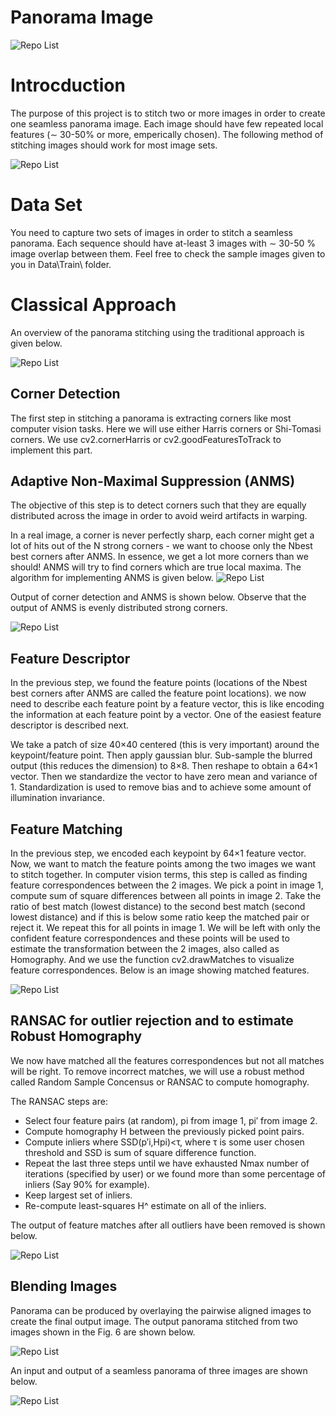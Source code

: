 # Panorama Image

![Repo List](figures/over.png)

# Introcduction

The purpose of this project is to stitch two or more images in order to create one seamless panorama image. Each image should have few repeated local features (∼ 30-50% or more, emperically chosen). The following method of stitching images should work for most image sets.

![Repo List](figures/head.png)

# Data Set

You need to capture two sets of images in order to stitch a seamless panorama. Each sequence should have at-least 3 images with ∼ 30-50 % image overlap between them. Feel free to check the sample images given to you in Data\Train\ folder.


# Classical Approach

An overview of the panorama stitching using the traditional approach is given below.

![Repo List](figures/over.png)

## Corner Detection

The first step in stitching a panorama is extracting corners like most computer vision tasks. Here we will use either Harris corners or Shi-Tomasi corners. We use cv2.cornerHarris or cv2.goodFeaturesToTrack to implement this part.

## Adaptive Non-Maximal Suppression (ANMS)
The objective of this step is to detect corners such that they are equally distributed across the image in order to avoid weird artifacts in warping.

In a real image, a corner is never perfectly sharp, each corner might get a lot of hits out of the N strong corners - we want to choose only the Nbest best corners after ANMS. In essence, we get a lot more corners than we should! ANMS will try to find corners which are true local maxima. The algorithm for implementing ANMS is given below.
![Repo List](figures/ANMS.png)


Output of corner detection and ANMS is shown below. Observe that the output of ANMS is evenly distributed strong corners.

![Repo List](figures/ANMSout.png)

## Feature Descriptor

In the previous step, we found the feature points (locations of the Nbest best corners after ANMS are called the feature point locations). we now need to describe each feature point by a feature vector, this is like encoding the information at each feature point by a vector. One of the easiest feature descriptor is described next.

We take a patch of size 40×40 centered (this is very important) around the keypoint/feature point. Then apply gaussian blur. Sub-sample the blurred output (this reduces the dimension) to 8×8. Then reshape to obtain a 64×1 vector. Then we standardize the vector to have zero mean and variance of 1. Standardization is used to remove bias and to achieve some amount of illumination invariance.

## Feature Matching

In the previous step, we encoded each keypoint by 64×1 feature vector. Now, we want to match the feature points among the two images we want to stitch together. In computer vision terms, this step is called as finding feature correspondences between the 2 images. We pick a point in image 1, compute sum of square differences between all points in image 2. Take the ratio of best match (lowest distance) to the second best match (second lowest distance) and if this is below some ratio keep the matched pair or reject it. We repeat this for all points in image 1. We will be left with only the confident feature correspondences and these points will be used to estimate the transformation between the 2 images, also called as Homography. And we use the function cv2.drawMatches to visualize feature correspondences. Below is an image showing matched features.

![Repo List](figures/match.png)

## RANSAC for outlier rejection and to estimate Robust Homography

We now have matched all the features correspondences but not all matches will be right. To remove incorrect matches, we will use a robust method called Random Sample Concensus or RANSAC to compute homography.

The RANSAC steps are:

- Select four feature pairs (at random), pi from image 1, pi′ from image 2.
- Compute homography H between the previously picked point pairs.
- Compute inliers where SSD(p′i,Hpi)<τ, where τ is some user chosen threshold and SSD is sum of square difference function.
- Repeat the last three steps until we have exhausted Nmax number of iterations (specified by user) or we found more than some percentage of inliers (Say 90% for example).
- Keep largest set of inliers.
- Re-compute least-squares H^ estimate on all of the inliers.

The output of feature matches after all outliers have been removed is shown below.

![Repo List](figures/fmatch.png)

## Blending Images

Panorama can be produced by overlaying the pairwise aligned images to create the final output image. The output panorama stitched from two images shown in the Fig. 6 are shown below.


![Repo List](figures/fp.png)


An input and output of a seamless panorama of three images are shown below.


![Repo List](figures/final.png)



